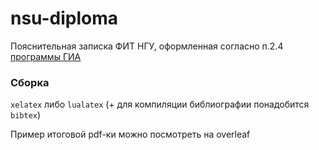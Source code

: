 # nsu-diploma

Пояснительная записка ФИТ НГУ, оформленная согласно п.2.4 [программы ГИА](https://www.nsu.ru/n/information-technologies-department/education_fit/programs/OOP/09-03-01/knis/rabochie-programmy/09.03.01_KNiS_B3.pdfu)

### Сборка

`xelatex` либо `lualatex` (+ для компиляции библиографии понадобится `bibtex`)

Пример итоговой pdf-ки можно посмотреть на overleaf
